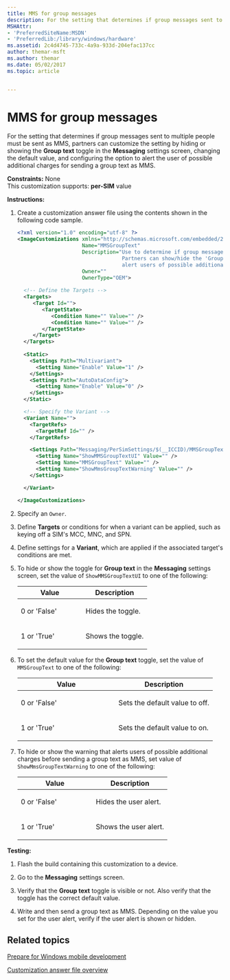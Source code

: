 ```yaml
---
title: MMS for group messages
description: For the setting that determines if group messages sent to multiple people must be sent as MMS, partners can customize the setting by hiding or showing the Group text toggle in the Messaging settings screen, changing the default value, and configuring the option to alert the user of possible additional charges for sending a group text as MMS.
MSHAttr:
- 'PreferredSiteName:MSDN'
- 'PreferredLib:/library/windows/hardware'
ms.assetid: 2c4d4745-733c-4a9a-933d-204efac137cc
author: themar-msft
ms.author: themar
ms.date: 05/02/2017
ms.topic: article


---
```


# MMS for group messages


For the setting that determines if group messages sent to multiple people must be sent as MMS, partners can customize the setting by hiding or showing the **Group text** toggle in the **Messaging** settings screen, changing the default value, and configuring the option to alert the user of possible additional charges for sending a group text as MMS.

<a href="" id="constraints---none"></a>**Constraints:** None  
This customization supports: **per-SIM** value

<a href="" id="instructions-"></a>**Instructions:**  
1.  Create a customization answer file using the contents shown in the following code sample.

    ```XML
    <?xml version="1.0" encoding="utf-8" ?>  
    <ImageCustomizations xmlns="http://schemas.microsoft.com/embedded/2004/10/ImageUpdate"  
                         Name="MMSGroupText"  
                         Description="Use to determine if group messages sent to multiple people must be sent as MMS. 
                                      Partners can show/hide the 'Group text' toggle, configure the default value, and 
                                      alert users of possible additional charges for sending a group text."  
                         Owner=""  
                         OwnerType="OEM"> 
      
      <!-- Define the Targets --> 
      <Targets>
         <Target Id="">
            <TargetState>
               <Condition Name="" Value="" />
               <Condition Name="" Value="" />
            </TargetState>
         </Target>
      </Targets>
      
      <Static>
        <Settings Path="Multivariant">
          <Setting Name="Enable" Value="1" />
        </Settings>
        <Settings Path="AutoDataConfig">
          <Setting Name="Enable" Value="0" />
        </Settings>
      </Static>

      <!-- Specify the Variant -->
      <Variant Name=""> 
        <TargetRefs>
          <TargetRef Id="" /> 
        </TargetRefs>

        <Settings Path="Messaging/PerSimSettings/$(__ICCID)/MMSGroupText">  
          <Setting Name="ShowMMSGroupTextUI" Value="" />      
          <Setting Name="MMSGroupText" Value="" />  
          <Setting Name="ShowMmsGroupTextWarning" Value="" />  
        </Settings>  

      </Variant>

    </ImageCustomizations>
    ```

2.  Specify an `Owner`.

3.  Define **Targets** or conditions for when a variant can be applied, such as keying off a SIM's MCC, MNC, and SPN.

4.  Define settings for a **Variant**, which are applied if the associated target's conditions are met.

5.  To hide or show the toggle for **Group text** in the **Messaging** settings screen, set the value of `ShowMMSGroupTextUI` to one of the following:

    <table>
    <colgroup>
    <col width="50%" />
    <col width="50%" />
    </colgroup>
    <thead>
    <tr class="header">
    <th>Value</th>
    <th>Description</th>
    </tr>
    </thead>
    <tbody>
    <tr class="odd">
    <td><p>0 or 'False'</p></td>
    <td><p>Hides the toggle.</p></td>
    </tr>
    <tr class="even">
    <td><p>1 or 'True'</p></td>
    <td><p>Shows the toggle.</p></td>
    </tr>
    </tbody>
    </table>

     

6.  To set the default value for the **Group text** toggle, set the value of `MMSGroupText` to one of the following:

    <table>
    <colgroup>
    <col width="50%" />
    <col width="50%" />
    </colgroup>
    <thead>
    <tr class="header">
    <th>Value</th>
    <th>Description</th>
    </tr>
    </thead>
    <tbody>
    <tr class="odd">
    <td><p>0 or 'False'</p></td>
    <td><p>Sets the default value to off.</p></td>
    </tr>
    <tr class="even">
    <td><p>1 or 'True'</p></td>
    <td><p>Sets the default value to on.</p></td>
    </tr>
    </tbody>
    </table>

     

7.  To hide or show the warning that alerts users of possible additional charges before sending a group text as MMS, set value of `ShowMmsGroupTextWarning` to one of the following:

    <table>
    <colgroup>
    <col width="50%" />
    <col width="50%" />
    </colgroup>
    <thead>
    <tr class="header">
    <th>Value</th>
    <th>Description</th>
    </tr>
    </thead>
    <tbody>
    <tr class="odd">
    <td><p>0 or 'False'</p></td>
    <td><p>Hides the user alert.</p></td>
    </tr>
    <tr class="even">
    <td><p>1 or 'True'</p></td>
    <td><p>Shows the user alert.</p></td>
    </tr>
    </tbody>
    </table>

     

<a href="" id="testing-"></a>**Testing:**  
1.  Flash the build containing this customization to a device.

2.  Go to the **Messaging** settings screen.

3.  Verify that the **Group text** toggle is visible or not. Also verify that the toggle has the correct default value.

4.  Write and then send a group text as MMS. Depending on the value you set for the user alert, verify if the user alert is shown or hidden.

## Related topics

[Prepare for Windows mobile development](https://docs.microsoft.com/en-us/windows-hardware/manufacture/mobile/preparing-for-windows-mobile-development)

[Customization answer file overview](https://docs.microsoft.com/en-us/windows-hardware/customize/mobile/mcsf/customization-answer-file)
